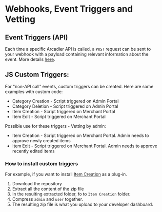 Webhooks, Event Triggers and Vetting
==========================

## Event Triggers (API)
Each time a specific Arcadier API is called, a `POST` request can be sent to your webhook with a payload containing relevant information about the event. More details [here](https://github.com/Arcadier/Webhooks-Event-Triggers-and-Vetting/tree/master/(Core)%20Event%20Trigger%20Hooks).

## JS Custom Triggers:
For "non-API call" events, custom triggers can be created. Here are some examples with custom code:
* Category Creation - Script triggered on Admin Portal
* Category Deletion - Script triggered on Admin Portal
* Item Creation - Script triggered on Merchant Portal
* Item Edit - Script triggered on Merchant Portal

Possible use for these triggers - Vetting by admin:
* Item Creation - Script triggered on Merchant Portal. Admin needs to approve newly created items
* Item Edit - Script triggered on Merchant Portal. Admin needs to approve recently edited items

### How to install custom triggers
For example, if you want to install [Item Creation]() as a plug-in.
1. Download the repository 
2. Extract all the content of the zip file
3. In the resulting extracted folder, fo to `Item Creation` folder.
4. Compress `admin` and `user` together.
5. The resulting zip file is what you upload to your developer dashboard.
